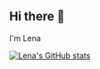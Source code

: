 ## Hi there 👋
I'm Lena

[![Lena's GitHub stats](https://github-readme-stats.vercel.app/api?username=evoronin)](https://github.com/evoronin/github-readme-stats)

<!--
**elenavoronin/elenavoronin** is a ✨ _special_ ✨ repository because its `README.md` (this file) appears on your GitHub profile.


Here are some ideas to get you started:

- 🔭 I’m currently working on ...
- 🌱 I’m currently learning ...
- 👯 I’m looking to collaborate on ...
- 🤔 I’m looking for help with ...
- 💬 Ask me about ...
- 📫 How to reach me: ...
- 😄 Pronouns: ...
- ⚡ Fun fact: ...
-->
